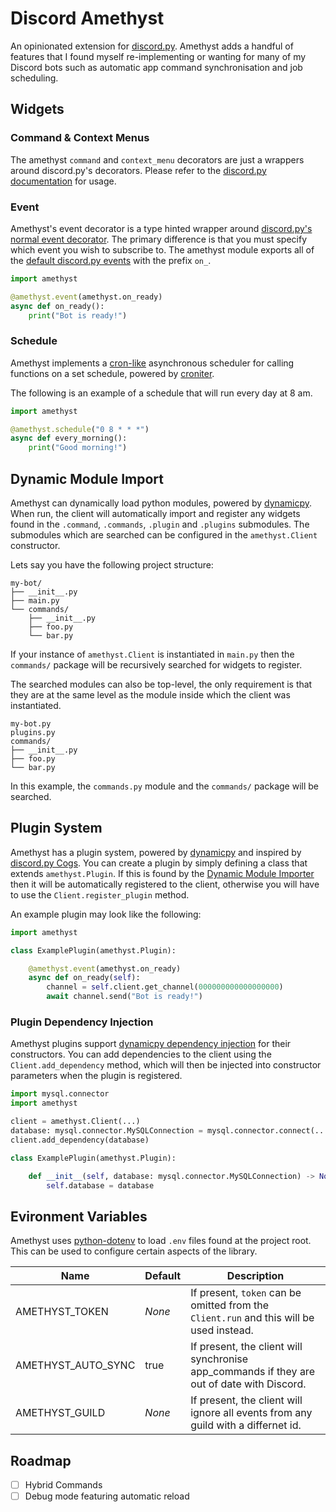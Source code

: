 # Discord Amethyst

An opinionated extension for [discord.py](https://github.com/Rapptz/discord.py). Amethyst adds a handful of features that I found myself re-implementing or wanting for many of my Discord bots such as automatic app command synchronisation and job scheduling.

## Widgets

### Command & Context Menus

The amethyst `command` and `context_menu` decorators are just a wrappers around discord.py's decorators. Please refer to the [discord.py documentation](https://discordpy.readthedocs.io/en/stable/interactions/api.html?highlight=app_commands%20command#discord.app_commands.command) for usage.

### Event

Amethyst's event decorator is a type hinted wrapper around [discord.py's normal event decorator](https://discordpy.readthedocs.io/en/stable/api.html?highlight=client%20event#discord.Client.event). The primary difference is that you must specify which event you wish to subscribe to. The amethyst module exports all of the [default discord.py events](https://discordpy.readthedocs.io/en/stable/api.html?highlight=client%20event#event-reference) with the prefix `on_`.

```py
import amethyst

@amethyst.event(amethyst.on_ready)
async def on_ready():
    print("Bot is ready!")
```

### Schedule

Amethyst implements a [cron-like](https://en.wikipedia.org/wiki/Cron) asynchronous scheduler for calling functions on a set schedule, powered by [croniter](https://github.com/kiorky/croniter).

The following is an example of a schedule that will run every day at 8 am.

```py
import amethyst

@amethyst.schedule("0 8 * * *")
async def every_morning():
    print("Good morning!")
```

## Dynamic Module Import

Amethyst can dynamically load python modules, powered by [dynamicpy](https://github.com/NimajnebEC/dynamicpy#dynamicloader). When run, the client will automatically import and register any widgets found in the `.command`, `.commands`, `.plugin` and `.plugins` submodules. The submodules which are searched can be configured in the `amethyst.Client` constructor.

Lets say you have the following project structure:

```
my-bot/
├── __init__.py
├── main.py
└── commands/
    ├── __init__.py
    ├── foo.py
    └── bar.py
```

If your instance of `amethyst.Client` is instantiated in `main.py` then the `commands/` package will be recursively searched for widgets to register.

The searched modules can also be top-level, the only requirement is that they are at the same level as the module inside which the client was instantiated.

```
my-bot.py
plugins.py
commands/
├── __init__.py
├── foo.py
└── bar.py
```

In this example, the `commands.py` module and the `commands/` package will be searched.

## Plugin System

Amethyst has a plugin system, powered by [dynamicpy](https://github.com/NimajnebEC/dynamicpy) and inspired by [discord.py Cogs](https://discordpy.readthedocs.io/en/stable/ext/commands/cogs.html). You can create a plugin by simply defining a class that extends `amethyst.Plugin`. If this is found by the [Dynamic Module Importer](#dynamic-module-import) then it will be automatically registered to the client, otherwise you will have to use the `Client.register_plugin` method.

An example plugin may look like the following:

```py
import amethyst

class ExamplePlugin(amethyst.Plugin):

    @amethyst.event(amethyst.on_ready)
    async def on_ready(self):
        channel = self.client.get_channel(000000000000000000)
        await channel.send("Bot is ready!")
```

### Plugin Dependency Injection

Amethyst plugins support [dynamicpy dependency injection](https://github.com/NimajnebEC/dynamicpy#dependencylibrary) for their constructors. You can add dependencies to the client using the `Client.add_dependency` method, which will then be injected into constructor parameters when the plugin is registered.

```py
import mysql.connector
import amethyst

client = amethyst.Client(...)
database: mysql.connector.MySQLConnection = mysql.connector.connect(...)
client.add_dependency(database)

class ExamplePlugin(amethyst.Plugin):

    def __init__(self, database: mysql.connector.MySQLConnection) -> None:
        self.database = database

```

## Evironment Variables

Amethyst uses [python-dotenv](https://pypi.org/project/python-dotenv/) to load `.env` files found at the project root. This can be used to configure certain aspects of the library.

| Name               | Default | Description                                                                                |
| ------------------ | ------- | ------------------------------------------------------------------------------------------ |
| AMETHYST_TOKEN     | _None_  | If present, `token` can be omitted from the `Client.run` and this will be used instead.    |
| AMETHYST_AUTO_SYNC | true    | If present, the client will synchronise app_commands if they are out of date with Discord. |
| AMETHYST_GUILD     | _None_  | If present, the client will ignore all events from any guild with a differnet id.          |

## Roadmap

- [ ] Hybrid Commands
- [ ] Debug mode featuring automatic reload
